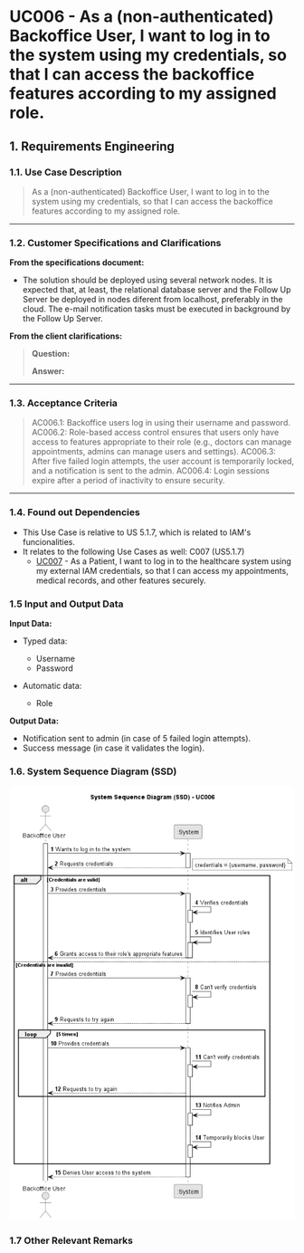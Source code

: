 # UC006 - As a (non-authenticated) Backoffice User, I want to log in to the system using my credentials, so that I can access the backoffice features according to my assigned role.

## 1. Requirements Engineering

### 1.1. Use Case Description

> As a (non-authenticated) Backoffice User, I want to log in to the system using my credentials, so that I can access the backoffice features according to my assigned role.

---

### 1.2. Customer Specifications and Clarifications

**From the specifications document:**

- The solution should be deployed using several network nodes. It is expected that, at least, the relational
  database server and the Follow Up Server be deployed in nodes diferent from localhost, preferably in the cloud. The e-mail notification
  tasks must be executed in background by the Follow Up Server.

**From the client clarifications:**

> **Question:** 
> 
> **Answer:**

---

### 1.3. Acceptance Criteria

> AC006.1: Backoffice users log in using their username and password.
> AC006.2: Role-based access control ensures that users only have access to features appropriate to their role (e.g., doctors can manage appointments, admins can manage users and settings).
> AC006.3: After five failed login attempts, the user account is temporarily locked, and a notification is sent to the admin.
> AC006.4: Login sessions expire after a period of inactivity to ensure security.

---

### 1.4. Found out Dependencies

* This Use Case is relative to US 5.1.7, which is related to IAM's funcionalities.
* It relates to the following Use Cases as well:
C007 (US5.1.7)
  - [UC007](../../UC007/README.md) - As a Patient, I want to log in to the healthcare system using my external IAM credentials, so that I can access my appointments, medical records, and other features securely.


### 1.5 Input and Output Data

**Input Data:**

- Typed data:
  - Username
  - Password

- Automatic data:
	- Role

**Output Data:**
- Notification sent to admin (in case of 5 failed login attempts).
- Success message (in case it validates the login).

### 1.6. System Sequence Diagram (SSD)

![System Sequence Diagram](png/uc006-system-sequence-diagram.png)

### 1.7 Other Relevant Remarks